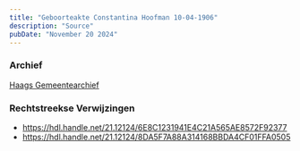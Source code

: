 ```yaml
---
title: "Geboorteakte Constantina Hoofman 10-04-1906"
description: "Source"
pubDate: "November 20 2024"
---
```


### Archief
[Haags Gemeentearchief](https://haagsgemeentearchief.nl)

### Rechtstreekse Verwijzingen
- https://hdl.handle.net/21.12124/6E8C1231941E4C21A565AE8572F92377
- https://hdl.handle.net/21.12124/8DA5F7A88A314168BBDA4CF01FFA0505